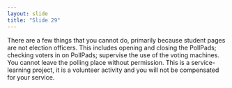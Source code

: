 ```yaml
---
layout: slide
title: "Slide 29"
---
```


There are a few things that you cannot do, primarily because student pages are not election officers. This includes opening and closing the PollPads; checking voters in on PollPads; supervise the use of the voting machines. You cannot leave the polling place without permission. This is a service-learning project, it is a volunteer activity and you will not be compensated for your service.